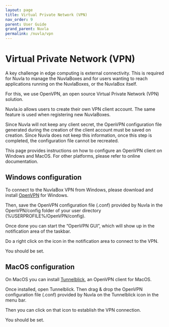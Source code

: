 ```yaml
---
layout: page
title: Virtual Private Network (VPN)
nav_order: 9
parent: User Guide
grand_parent: Nuvla
permalink: /nuvla/vpn
---
```


# Virtual Private Network (VPN)

A key challenge in edge computing is external connectivity. This is required for Nuvla to manage the NuvlaBoxes and for users wanting to reach applications running on the NuvlaBoxes, or the NuvlaBox itself.

For this, we use OpenVPN, an open source Virtual Private Network (VPN) solution.

Nuvla.io allows users to create their own VPN client account.  The same feature is used when registering new NuvlaBoxes.

Since Nuvla will not keep any client secret, the OpenVPN configuration file generated during the creation of the client account must be saved on creation.  Since Nuvla does not keep this information, once this step is completed, the configuration file cannot be recreated.

This page provides instructions on how to configure an OpenVPN client on Windows and MacOS.  For other platforms, please refer to online documentation.

## Windows configuration

To connect to the NuvlaBox VPN from Windows, please download and install [OpenVPN](https://swupdate.openvpn.org/community/releases/openvpn-install-2.4.6-I602.exe) for Windows.

Then, save the OpenVPN configuration file (.conf) provided by Nuvla in the OpenVPN/config folder of your user directory (%USERPROFILE%/OpenVPN/config).

Once done you can start the “OpenVPN GUI”, which will show up in the notification area of the taskbar.

Do a right click on the icon in the notification area to connect to the VPN.

You should be set.

##	MacOS configuration

On MacOS you can install [Tunnelblick](https://tunnelblick.net), an OpenVPN client for MacOS.

Once installed, open Tunnelblick. Then drag & drop the OpenVPN configuration file (.conf) provided by Nuvla on the Tunnelblick icon in the menu bar.

Then you can click on that icon to establish the VPN connection.

You should be set.
